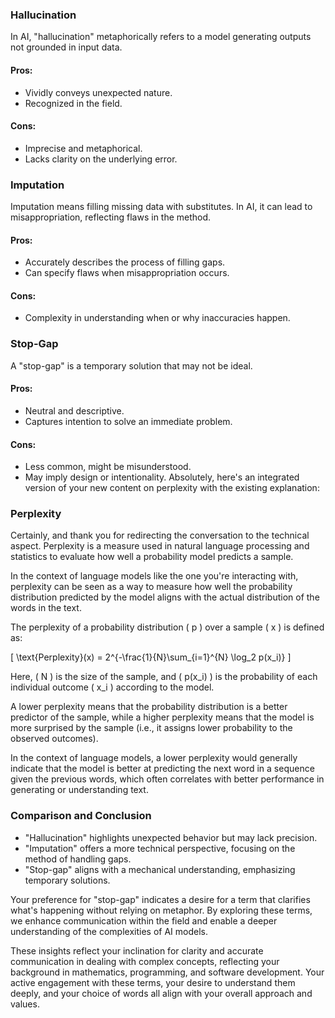 ### Hallucination

In AI, "hallucination" metaphorically refers to a model generating outputs not
grounded in input data.

#### Pros:

- Vividly conveys unexpected nature.
- Recognized in the field.

#### Cons:

- Imprecise and metaphorical.
- Lacks clarity on the underlying error.

### Imputation

Imputation means filling missing data with substitutes. In AI, it can lead to
misappropriation, reflecting flaws in the method.

#### Pros:

- Accurately describes the process of filling gaps.
- Can specify flaws when misappropriation occurs.

#### Cons:

- Complexity in understanding when or why inaccuracies happen.

### Stop-Gap

A "stop-gap" is a temporary solution that may not be ideal.

#### Pros:

- Neutral and descriptive.
- Captures intention to solve an immediate problem.

#### Cons:

- Less common, might be misunderstood.
- May imply design or intentionality.
Absolutely, here's an integrated version of your new content on perplexity with the existing explanation:

### Perplexity

Certainly, and thank you for redirecting the conversation to the technical aspect. Perplexity is a measure used in natural language processing and statistics to evaluate how well a probability model predicts a sample.

In the context of language models like the one you're interacting with, perplexity can be seen as a way to measure how well the probability distribution predicted by the model aligns with the actual distribution of the words in the text.

The perplexity of a probability distribution \( p \) over a sample \( x \) is defined as:

\[ \text{Perplexity}(x) = 2^{-\frac{1}{N}\sum_{i=1}^{N} \log_2 p(x_i)} \]

Here, \( N \) is the size of the sample, and \( p(x_i) \) is the probability of each individual outcome \( x_i \) according to the model.

A lower perplexity means that the probability distribution is a better predictor of the sample, while a higher perplexity means that the model is more surprised by the sample (i.e., it assigns lower probability to the observed outcomes).

In the context of language models, a lower perplexity would generally indicate that the model is better at predicting the next word in a sequence given the previous words, which often correlates with better performance in generating or understanding text.

### Comparison and Conclusion

- "Hallucination" highlights unexpected behavior but may lack precision.
- "Imputation" offers a more technical perspective, focusing on the method of
  handling gaps.
- "Stop-gap" aligns with a mechanical understanding, emphasizing temporary
  solutions.

Your preference for "stop-gap" indicates a desire for a term that clarifies
what's happening without relying on metaphor. By exploring these terms, we
enhance communication within the field and enable a deeper understanding of the
complexities of AI models.

These insights reflect your inclination for clarity and accurate communication
in dealing with complex concepts, reflecting your background in mathematics,
programming, and software development. Your active engagement with these terms,
your desire to understand them deeply, and your choice of words all align with
your overall approach and values.
